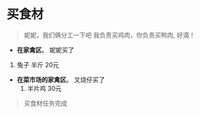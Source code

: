 # 买食材

> 妮妮，我们俩分工一下吧
> 我负责买鸡肉，你负责买鸭肉, 好滴！
>

- **在家禽区**。
 妮妮买了

 1. 兔子 半斤  20元

- **在菜市场的家禽区**。
  叉烧仔买了
  1. 半片鸡 30元


> 买食材任务完成

